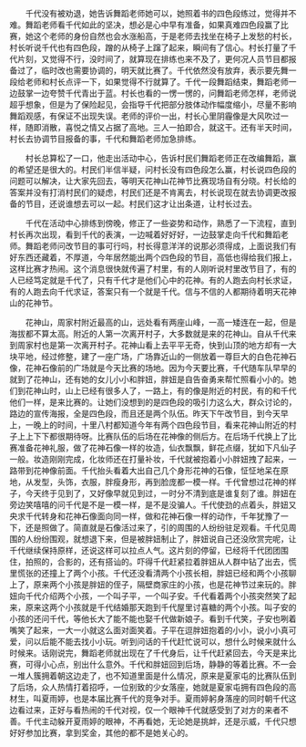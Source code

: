 　　千代没有被劝退，她告诉舞蹈老师她可以，她照着书的四色段练过，觉得并不难。舞蹈老师看千代如此的坚决，想必是心中早有准备，如果真难四色段赢了比赛，她这个老师的身份自然也会水涨船高，于是老师去找坐在椅子上发愁的村长，村长听说千代也有四色段，蹭的从椅子上蹿了起来，瞬间有了信心。村长打量了千代片刻，又觉得不行，没时间了，就算现在排练也来不及了，更何况人员节目都报备过了，临时改也需要协调的，明天就比赛了。千代依然没有放弃，表示要先舞一段给老师和村长点评一下，如果觉得不行就算了。千代一段舞蹈结束，舞蹈老师一边鼓掌一边夸赞千代青出于蓝。村长也看的一愣一愣的，问舞蹈老师怎样，老师说超乎想象，但是为了保险起见，会指导千代把部分肢体动作幅度缩小，尽量不影响舞蹈观感，有保证不出现失误。老师的评价一出，村长心里阴霾像是大风吹过一样，随即消散，喜悦之情又占据了高地。三人一拍即合，就这干。还有半天时间，村长去协调节目报备的事，千代和舞蹈老师加急排练。

　　村长总算松了一口，他走出活动中心，告诉村民们舞蹈老师正在改编舞蹈，赢的希望还是很大的。村民们半信半疑，问村长没有四色段怎么赢，村长说四色段的问题可以解决，让大家先回去，等明天花神山花神节比赛现场自有分晓。村长给的答案并没有打消村民们的疑虑，村民们还是不肯离去，村长说现在就去协调更改报备的节目，还说谁想去可以一起。村民们这才让出条道，让村长过去。

　　千代在活动中心排练到傍晚，修正了一些姿势和动作，熟悉了一下流程，直到村长再次出现，看到千代的表演，一边喊着好好好，一边鼓掌走向千代和舞蹈老师。舞蹈老师问改节目的事可行吗，村长得意洋洋的说那必须得成，上面说我们有好东西还藏着，不厚道，今年居然能出两个四色段的节目，高低也得给我们报上，这样比赛才热闹。这个消息很快就传遍了村里，有的人刚听说村里改节目了，有的人已经笃定就是千代了，只有千代才是他们心中的花神。有的人跑去向村长求证，有的人跑去向千代求证，答案只有一个就是千代。信与不信的人都期待着明天花神山的花神节。

　　花神山，周家村附近最高的山，远处看有两座山峰，一高一矮连在一起，但是海拔都不算太高。附近的人第一次离开村子，大多数就是来的花神山。自从千代来到周家村也是第一次离开村子。花神山看上去平平无奇，快到山顶的地方却有一大块平地，经过修整，建了一座广场，广场靠近山的一侧放着一尊巨大的白色花神石像，花神石像前的广场就是今天比赛的场地。因为今天要比赛，千代随车队早早的就到了花神山，还有她的女儿小小和胖妞，胖妞是自告奋勇来帮忙照看小小的。她们到花神山时，山上已经有很多人了，一路上，有的像是附近的村民，有的和千代他们一样，是来比赛的。让她们没想到的是四色段的吸引力这么大，群众讨论的，路边的宣传海报，全是四色段，而且还是两个队伍。昨天下午改节目，到今天早上，一晚上的时间，十里八村都知道今年有两个四色段节目，看来花神山附近的村子上上下下都很期待呀。比赛队伍的后场在花神像的侧后方。在后场千代换上了比赛准备花神礼服，做了花神石像一样的妆造，仙衣飘飘，鲜花点缀，犹如下凡仙子一般。妆造刚刚完成，化妆师还在打量补妆，千代就被抱着小小胖妞拽了起来，一路带到花神像前面。千代抬头看着大出自己几个身形花神的石像，怔怔地呆在原地，从发型，头饰，衣服，胖瘦身形，再到脸庞都一模一样。千代曾想过花神的样子，今天终于见到了，又好像早就见到过，一时分不清到底是谁复刻了谁。胖妞在旁边笑嘻嘻的问千代是不是一模一样，是不是没骗人。千代使劲的点着头，胖妞又央求千代转身和花神石像面向同一样，做和花神石像一样的动作，千年犹豫了一下，还是照做了。简直就是石像活过来了，引的周围的人纷纷驻足观看。千代见周围的人纷纷围观，就想退下来，但是被胖妞制止了，胖妞说自己还没欣赏完呢，让千代继续保持原样，还说这样可以拉点人气。这片刻的停留，已经将千代团团围住，拍照的，合影的，还有搭讪的。吓得千代赶紧拉着胖妞从人群中钻了出去，慌里慌张的还撞上了两个小孩。千代还没看清两个小孩长相，胖妞已经和两个小孩聊上了，原来两个小孩是胖妞的侄子，隔壁商家庄的小孩，也是花神节过来玩的。胖妞向千代介绍两个小孩，一个叫子平，一个叫子安。千代看着两个小孩突然笑了起来，原来这两个小孩就是千代结婚那天跑到千代屋里讨喜糖的两个小孩。叫子安的小孩的还问千代，等他长大了能不能也娶千代做新娘子。看到千代笑，子安也咧着嘴笑了起来，一大一小就这么面对面笑着。子平在逗胖妞抱着的小小，说小小真可爱，问以后能不能去找小小玩。听到问话的千代赶忙说可以，想什么时候来就什么时候来。话刚说完，舞蹈老师就出现在了千代身后，让千代赶紧回去，今天是来比赛，可得小心点，别出什么意外。千代和胖妞回到后场，静静的等着比赛。不一会一堆人簇拥着朝这边走了，也不知道里面是什么情况，原来是夏家屯的比赛队伍到了后场，众人热情打着招呼，一位别致的少女落座，她就是夏家屯拥有四色段的高材生，叫夏雨婷，也是本届比赛千代的竞争对手。夏雨婷躬身落座的同时朝千代这边看过来，正好与看热闹的千代对视，仅一个眼神千代就感受到了对方的来者不善。千代主动躲开夏雨婷的眼神，不再看她，无论她是挑衅，还是示威，千代只想好好参加比赛，拿到奖金，其他的都不是她关心的。